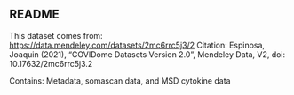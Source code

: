 ## README

This dataset comes from: https://data.mendeley.com/datasets/2mc6rrc5j3/2
Citation: Espinosa, Joaquin (2021), “COVIDome Datasets Version 2.0”, Mendeley Data, V2, doi: 10.17632/2mc6rrc5j3.2

Contains: Metadata, somascan data, and MSD cytokine data